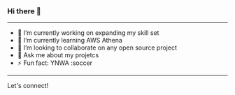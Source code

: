 ### Hi there 👋
---
- 🔭 I’m currently working on expanding my skill set
- 🌱 I’m currently learning AWS Athena
- 👯 I’m looking to collaborate on any open source project
- 💬 Ask me about my projetcs
- ⚡ Fun fact: YNWA :soccer
---
Let's connect!


<!--
**Tobsam237/Tobsam237** is a ✨ _special_ ✨ repository because its `README.md` (this file) appears on your GitHub profile.

Here are some ideas to get you started:

- 🔭 I’m currently working on ...
- 🌱 I’m currently learning ...
- 👯 I’m looking to collaborate on ...
- 🤔 I’m looking for help with ...
- 💬 Ask me about ...
- 📫 How to reach me: ...
- 😄 Pronouns: ...
- ⚡ Fun fact: ...
-->
